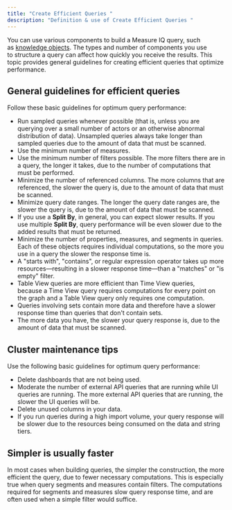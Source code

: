 ```yaml
---
title: "Create Efficient Queries "
description: "Definition & use of Create Efficient Queries "
---
```

You can use various components to build a Measure IQ query, such as [knowledge objects](../../../../../measure_iq/glossary/knowledge-object-knob). The types and number of components you use to structure a query can affect how quickly you receive the results. This topic provides general guidelines for creating efficient queries that optimize performance. 

## General guidelines for efficient queries 

Follow these basic guidelines for optimum query performance: 

- Run sampled queries whenever possible (that is, unless you are querying over a small number of actors or an otherwise abnormal distribution of data). Unsampled queries always take longer than sampled queries due to the amount of data that must be scanned. 
- Use the minimum number of measures.
- Use the minimum number of filters possible. The more filters there are in a query, the longer it takes, due to the number of computations that must be performed.
- Minimize the number of referenced columns. The more columns that are referenced, the slower the query is, due to the amount of data that must be scanned.
- Minimize query date ranges. The longer the query date ranges are, the slower the query is, due to the amount of data that must be scanned.
- If you use a **Split By**, in general, you can expect slower results. If you use multiple **Split By**, query performance will be even slower due to the added results that must be returned. 
- Minimize the number of properties, measures, and segments in queries. Each of these objects requires individual computations, so the more you use in a query the slower the response time is.
- A "starts with", "contains", or regular expression operator takes up more resources—resulting in a slower response time—than a "matches" or "is empty" filter.
- Table View queries are more efficient than Time View queries, because a Time View query requires computations for every point on the graph and a Table View query only requires one computation.
- Queries involving sets contain more data and therefore have a slower response time than queries that don't contain sets.
- The more data you have, the slower your query response is, due to the amount of data that must be scanned.

## Cluster maintenance tips 

Use the following basic guidelines for optimum query performance:

- Delete dashboards that are not being used.
- Moderate the number of external API queries that are running while UI queries are running. The more external API queries that are running, the slower the UI queries will be.
- Delete unused columns in your data.
- If you run queries during a high import volume, your query response will be slower due to the resources being consumed on the data and string tiers.

## Simpler is usually faster 

In most cases when building queries, the simpler the construction, the more efficient the query, due to fewer necessary computations. This is especially true when query segments and measures contain filters. The computations required for segments and measures slow query response time, and are often used when a simple filter would suffice.